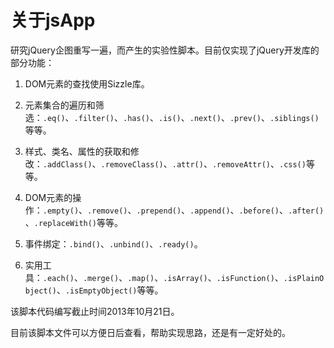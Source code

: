 # 关于jsApp

研究jQuery企图重写一遍，而产生的实验性脚本。目前仅实现了jQuery开发库的部分功能：

1. DOM元素的查找使用Sizzle库。

2. 元素集合的遍历和筛选：`.eq()`、`.filter()`、`.has()`、`.is()`、`.next()`、`.prev()`、`.siblings()`等等。

3. 样式、类名、属性的获取和修改：`.addClass()`、`.removeClass()`、`.attr()`、`.removeAttr()`、`.css()`等等。

4. DOM元素的操作：`.empty()`、`.remove()`、`.prepend()`、`.append()`、`.before()`、`.after()`、`.replaceWith()`等等。

5. 事件绑定：`.bind()`、`.unbind()`、`.ready()`。

6. 实用工具：`.each()`、`.merge()`、`.map()`、`.isArray()`、`.isFunction()`、`.isPlainObject()`、`.isEmptyObject()`等等。

该脚本代码编写截止时间2013年10月21日。

目前该脚本文件可以方便日后查看，帮助实现思路，还是有一定好处的。